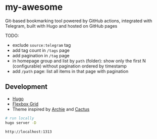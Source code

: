 # my-awesome

Git-based bookmarking tool powered by GitHub actions, integrated with Telegram, built with Hugo and hosted on GitHub pages

TODO:
* exclude `source:telegram` tag
* add tag count in `/tags` page
* add pagination in `/tag` page
* in homepage group and list by `path` (folder): show only the first N (configurable) without pagination ordered by timestamp
* add `/path` page: list all items in that page with pagination

## Development

* [Hugo](https://gohugo.io/documentation)
* [Flexbox Grid](http://flexboxgrid.com)
* Theme inspired by [Archie](https://github.com/athul/archie) and [Cactus](https://github.com/monkeyWzr/hugo-theme-cactus)

```bash
# run locally
hugo server -D

http://localhost:1313
```

<!--
https://blog.bitsrc.io/13-css-ui-grid-systems-and-libraries-for-2018-5918104cb591
https://github.com/spech66/hugo-best-practices
https://github.com/rwxrob/hugo-tutorial-link-data-to-type
https://www.jakewiesler.com/blog/hugo-taxonomies
https://www.kiroule.com/article/add-series-taxonomy-to-hugo-theme

https://github.com/gohugoio/hugo/issues/140
https://cyrillschumacher.com/2014/12/21/data-driven-content-with-gohugo.io
https://github.com/kidsil/hugo-data-to-pages

https://stackoverflow.com/questions/5014632/how-can-i-parse-a-yaml-file-from-a-linux-shell-script
-->
